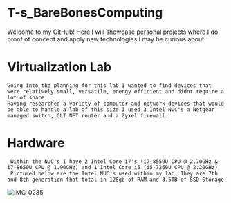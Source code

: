 # T-s_BareBonesComputing
Welcome to my GitHub!
Here I will showcase personal projects where I do proof of concept and apply new technologies I may be curious about
# Virtualization Lab
	Going into the planning for this lab I wanted to find devices that were relatively small, versatile, energy efficient and didnt require a lot of space.
	Having researched a variety of computer and network devices that would be able to handle a lab of this size I used 3 Intel NUC's a Netgear managed switch, GLI.NET router and a Zyxel firewall.
		
   # Hardware
     Within the NUC's I have 2 Intel Core i7's (i7-8559U CPU @ 2.70GHz & i7-8650U CPU @ 1.90GHz) and 1 Intel Core i5 (i5-7260U CPU @ 2.20GHz)
     Pictured below are the Intel NUC's used within my lab. They are 7th and 8th generation that total in 128gb of RAM and 3.5TB of SSD Storage
  
![IMG_0285](https://user-images.githubusercontent.com/67407192/115975104-c6e9b280-a516-11eb-9f60-9742850b5acc.JPG)

